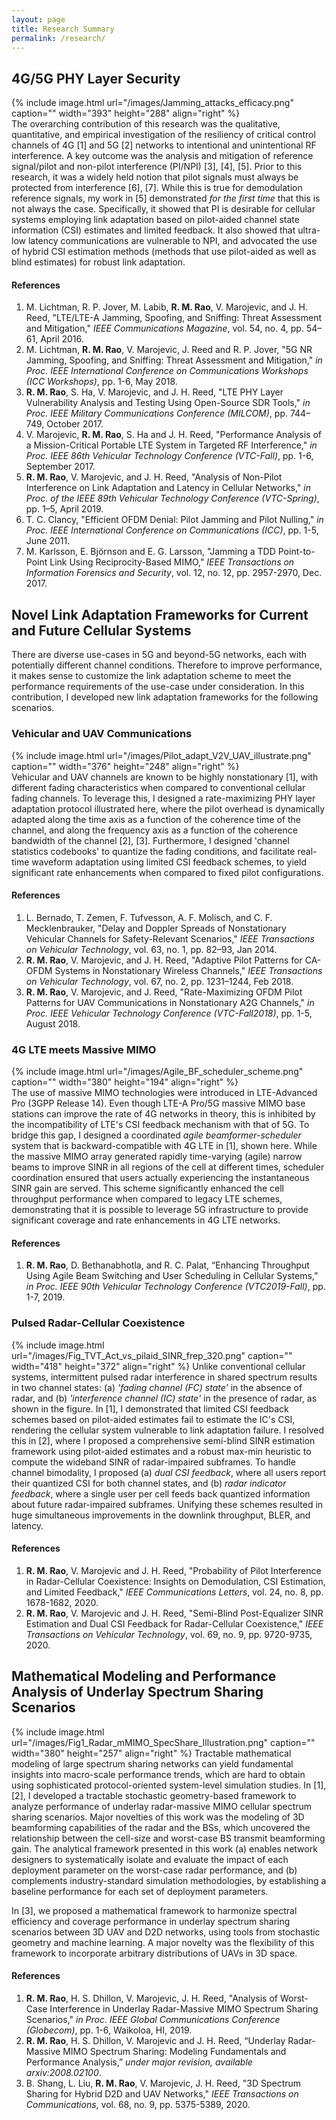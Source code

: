 ```yaml
---
layout: page
title: Research Summary
permalink: /research/ 
---
```

## 4G/5G PHY Layer Security
{% include image.html url="/images/Jamming_attacks_efficacy.png" caption="" width="393" height="288" align="right" %}  
The overarching contribution of this research was the qualitative, quantitative, and empirical investigation of the resiliency of critical control channels of 4G [1] and 5G [2] networks to intentional and unintentional RF interference. A key outcome was the analysis and mitigation of reference signal/pilot and non-pilot interference (PI/NPI) [3], [4], [5]. Prior to this research, it was a widely held notion that pilot signals must always be protected from interference [6], [7]. While this is true for demodulation reference signals, my work in [5] demonstrated *for the first time* that this is not always the case. Specifically, it showed that PI is desirable for cellular systems employing link adaptation based on pilot-aided channel state information (CSI) estimates and limited feedback. It also showed that ultra-low latency communications are vulnerable to NPI, and advocated the use of hybrid CSI estimation methods (methods that use pilot-aided as well as blind estimates) for robust link adaptation.

#### References
1. M. Lichtman, R. P. Jover, M. Labib, **R. M. Rao**, V. Marojevic, and J. H. Reed, "LTE/LTE-A Jamming, Spoofing, and Sniffing: Threat Assessment and Mitigation," *IEEE Communications Magazine*, vol. 54, no. 4, pp. 54–61, April 2016.
2. M. Lichtman, **R. M. Rao**, V. Marojevic, J. Reed and R. P. Jover, "5G NR Jamming, Spoofing, and Sniffing: Threat Assessment and Mitigation," *in Proc. IEEE International Conference on Communications Workshops (ICC Workshops)*, pp. 1-6, May 2018.
3. **R. M. Rao**, S. Ha, V. Marojevic, and J. H. Reed, "LTE PHY Layer Vulnerability Analysis and Testing Using Open-Source SDR Tools," *in Proc. IEEE Military Communications Conference (MILCOM)*, pp. 744–749, October 2017.
4. V. Marojevic, **R. M. Rao**, S. Ha and J. H. Reed, "Performance Analysis of a Mission-Critical Portable LTE System in Targeted RF Interference," *in Proc. IEEE 86th Vehicular Technology Conference (VTC-Fall)*, pp. 1-6, September 2017.
5. **R. M. Rao**, V. Marojevic, and J. H. Reed, "Analysis of Non-Pilot Interference on Link Adaptation and Latency in Cellular Networks," *in Proc. of the IEEE 89th Vehicular Technology Conference (VTC-Spring)*, pp. 1–5, April 2019.
6. T. C. Clancy, "Efficient OFDM Denial: Pilot Jamming and Pilot Nulling," *in Proc. IEEE International Conference on Communications (ICC)*, pp. 1-5, June 2011.
7. M. Karlsson, E. Björnson and E. G. Larsson, "Jamming a TDD Point-to-Point Link Using Reciprocity-Based MIMO," *IEEE Transactions on Information Forensics and Security*, vol. 12, no. 12, pp. 2957-2970, Dec. 2017.

## Novel Link Adaptation Frameworks for Current and Future Cellular Systems
There are diverse use-cases in 5G and beyond-5G networks, each with potentially different channel conditions. Therefore to improve performance, it makes sense to customize the link adaptation scheme to meet the performance requirements of the use-case under consideration. In this contribution, I developed new link adaptation frameworks for the following scenarios.

### Vehicular and UAV Communications
{% include image.html url="/images/Pilot_adapt_V2V_UAV_illustrate.png" caption="" width="376" height="248" align="right" %}  
Vehicular and UAV channels are known to be highly nonstationary [1], with different fading characteristics when compared to conventional cellular fading channels. To leverage this, I designed a rate-maximizing PHY layer adaptation protocol illustrated here, where the pilot overhead is dynamically adapted along the time axis as a function of the coherence time of the channel, and along the frequency axis as a function of the coherence bandwidth of the channel [2], [3]. Furthermore, I designed 'channel statistics codebooks' to quantize the fading conditions, and facilitate real-time waveform adaptation using limited CSI feedback schemes, to yield significant rate enhancements when compared to fixed pilot configurations.

#### References
1. L. Bernado, T. Zemen, F. Tufvesson, A. F. Molisch, and C. F. Mecklenbrauker, "Delay and Doppler Spreads of Nonstationary Vehicular Channels for Safety-Relevant Scenarios," *IEEE Transactions on Vehicular Technology*, vol. 63, no. 1, pp. 82–93, Jan 2014.
2. **R. M. Rao**, V. Marojevic, and J. H. Reed, "Adaptive Pilot Patterns for CA-OFDM Systems in Nonstationary Wireless Channels," *IEEE Transactions on Vehicular Technology*, vol. 67, no. 2, pp. 1231–1244, Feb 2018.
3. **R. M. Rao**, V. Marojevic, and J. Reed, "Rate-Maximizing OFDM Pilot Patterns for UAV Communications in Nonstationary A2G Channels," *in Proc. IEEE Vehicular Technology Conference (VTC-Fall2018)*, pp. 1-5, August 2018.

### 4G LTE meets Massive MIMO
{% include image.html url="/images/Agile_BF_scheduler_scheme.png" caption="" width="380" height="194" align="right" %}  
The use of massive MIMO technologies were introduced in LTE-Advanced Pro (3GPP Release 14). Even though LTE-A Pro/5G massive MIMO base stations can improve the rate of 4G networks in theory, this is inhibited by the incompatibility of LTE's CSI feedback mechanism with that of 5G. To bridge this gap, I designed a coordinated *agile beamformer-scheduler* system that is backward-compatible with 4G LTE in [1], shown here. While the massive MIMO array generated rapidly time-varying (agile) narrow beams to improve SINR in all regions of the cell at different times, scheduler coordination ensured that users actually experiencing the instantaneous SINR gain are served. This scheme significantly enhanced the cell throughput performance when compared to legacy LTE schemes, demonstrating that it is possible to leverage 5G infrastructure to provide significant coverage and rate enhancements in 4G LTE networks.

#### References
1. **R. M. Rao**, D. Bethanabhotla, and R. C. Palat, “Enhancing Throughput Using Agile Beam Switching and User Scheduling in Cellular Systems,” *in Proc. IEEE 90th Vehicular Technology Conference (VTC2019-Fall)*, pp. 1-7, 2019.

### Pulsed Radar-Cellular Coexistence
{% include image.html url="/images/Fig_TVT_Act_vs_pilaid_SINR_frep_320.png" caption="" width="418" height="372" align="right" %}
Unlike conventional cellular systems, intermittent pulsed radar interference in shared spectrum results in two channel states: (a) *'fading channel (FC) state'* in the absence of radar, and (b) *'interference channel (IC) state'* in the presence of radar, as shown in the figure. In [1], I demonstrated that limited CSI feedback schemes based on pilot-aided estimates fail to estimate the IC's CSI, rendering the cellular system vulnerable to link adaptation failure. I resolved this in [2], where I proposed a comprehensive semi-blind SINR estimation framework using pilot-aided estimates and a robust max-min heuristic to compute the wideband SINR of radar-impaired subframes. To handle channel bimodality, I proposed (a) *dual CSI feedback*, where all users report their quantized CSI for both channel states, and (b) *radar indicator feedback*, where a single user per cell feeds back quantized information about future radar-impaired subframes. Unifying these schemes resulted in huge simultaneous improvements in the downlink throughput, BLER, and latency.

#### References
1. **R. M. Rao**, V. Marojevic and J. H. Reed, "Probability of Pilot Interference in Radar-Cellular Coexistence: Insights on Demodulation, CSI Estimation, and Limited Feedback," *IEEE Communications Letters*, vol. 24, no. 8, pp. 1678-1682, 2020.
2. **R. M. Rao**, V. Marojevic and J. H. Reed, "Semi-Blind Post-Equalizer SINR Estimation and Dual CSI Feedback for Radar-Cellular Coexistence," *IEEE Transactions on Vehicular Technology*, vol. 69, no. 9, pp. 9720-9735, 2020.
 
## Mathematical Modeling and Performance Analysis of Underlay Spectrum Sharing Scenarios
{% include image.html url="/images/Fig1_Radar_mMIMO_SpecShare_Illustration.png" caption="" width="380" height="257" align="right" %}
Tractable mathematical modeling of large spectrum sharing networks can yield fundamental insights into macro-scale performance trends, which are hard to obtain using sophisticated protocol-oriented system-level simulation studies. In [1],[2], I developed a tractable stochastic geometry-based framework to analyze performance of underlay radar-massive MIMO cellular spectrum sharing scenarios. Major novelties of this work was the modeling of 3D beamforming capabilities of the radar and the BSs, which uncovered the relationship between the cell-size and worst-case BS transmit beamforming gain. The analytical framework presented in this work (a) enables network designers to systematically isolate and evaluate the impact of each deployment parameter on the worst-case radar performance, and (b) complements industry-standard simulation methodologies, by establishing a baseline performance for each  set of deployment parameters.
	
In [3], we proposed a mathematical framework to harmonize spectral efficiency and coverage performance in underlay spectrum sharing scenarios between 3D UAV and D2D networks, using tools from stochastic geometry and machine learning. A major novelty was the flexibility of this framework to incorporate arbitrary distributions of UAVs in 3D space.

#### References
1. **R. M. Rao**, H. S. Dhillon, V. Marojevic, J. H. Reed, "Analysis of Worst-Case Interference in Underlay Radar-Massive MIMO Spectrum Sharing Scenarios," *in Proc. IEEE Global Communications Conference (Globecom)*, pp. 1-6, Waikoloa, HI, 2019.
2. **R. M. Rao**, H. S. Dhillon, V. Marojevic and J. H. Reed, “Underlay Radar-Massive MIMO Spectrum Sharing: Modeling Fundamentals and Performance Analysis,” *under major revision, available arxiv:2008.02100*.
3. B. Shang, L. Liu, **R. M. Rao**, V. Marojevic, J. H. Reed, "3D Spectrum Sharing for Hybrid D2D and UAV Networks," *IEEE Transactions on Communications*, vol. 68, no. 9, pp. 5375-5389, 2020.
